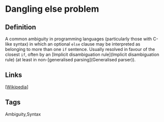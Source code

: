 # Dangling else problem

## Definition
A common ambiguity in programming languages (particularly those with C-like syntax) in which an optional ```else``` clause may be interpreted as belonging to more than one ```if``` sentence. Usually resolved in favour of the closest ```if```, often by an [Implicit disambiguation rule](Implicit disambiguation rule) (at least in non-[generalised parsing](Generalised parser)).

## Links


[[Wikipedia](http://en.wikipedia.org/wiki/Dangling_else)]

## Tags
Ambiguity,Syntax



